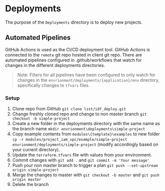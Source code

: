 # Deployments

The purpose of the `Deployments` directory is to deploy new projects.

## Automated Pipelines

GitHub Actions is used as the CI/CD deployment tool. GitHub Actions is connected to the `remote` git repo hosted in client git repo. There are automated pipelines configured in .github/workflows that watch for changes in the different deployments directories.
>Note: Filters for all pipelines have been configured to only watch for changes in the `envrionment/deployments/{application}/env` directory, specifically changes to `tfvars` files.

### Setup

1. Clone repo from GitHub `git clone lsst/idf_deploy.git`
1. Change freshly cloned repo and change to non master branch `git checkout -b simple-project`
1. Create a new folder in the deployments directory with the same name as the branch name `mkdir envrionment\deployments\simple-project`
1. Copy example contents from `modules\{template}\examples` to new folder `cp -r modules/project_iam_vpc/example/simple-project envrionment/deployments/simple-project` (modify accordingly based on your current directory).
1. Update the `terraform.tfvars` file with values from your environment.
1. Commit changes with `git add .` and `git commit -m 'Your message'`
1. Push your non master branch to trigger a plan `git push --set-upstream origin simple-project`
1. Merge the changes to master with `git checkout -b master` and `git push origin master`
1. Delete the branch
